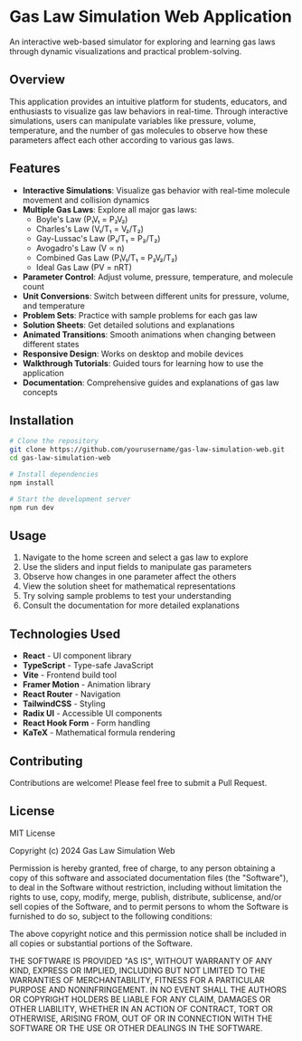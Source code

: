 # Gas Law Simulation Web Application

An interactive web-based simulator for exploring and learning gas laws through dynamic visualizations and practical problem-solving.

## Overview

This application provides an intuitive platform for students, educators, and enthusiasts to visualize gas law behaviors in real-time. Through interactive simulations, users can manipulate variables like pressure, volume, temperature, and the number of gas molecules to observe how these parameters affect each other according to various gas laws.

## Features

- **Interactive Simulations**: Visualize gas behavior with real-time molecule movement and collision dynamics
- **Multiple Gas Laws**: Explore all major gas laws:
  - Boyle's Law (P₁V₁ = P₂V₂)
  - Charles's Law (V₁/T₁ = V₂/T₂)
  - Gay-Lussac's Law (P₁/T₁ = P₂/T₂)
  - Avogadro's Law (V ∝ n)
  - Combined Gas Law (P₁V₁/T₁ = P₂V₂/T₂)
  - Ideal Gas Law (PV = nRT)
- **Parameter Control**: Adjust volume, pressure, temperature, and molecule count
- **Unit Conversions**: Switch between different units for pressure, volume, and temperature
- **Problem Sets**: Practice with sample problems for each gas law
- **Solution Sheets**: Get detailed solutions and explanations
- **Animated Transitions**: Smooth animations when changing between different states
- **Responsive Design**: Works on desktop and mobile devices
- **Walkthrough Tutorials**: Guided tours for learning how to use the application
- **Documentation**: Comprehensive guides and explanations of gas law concepts

## Installation

```bash
# Clone the repository
git clone https://github.com/yourusername/gas-law-simulation-web.git
cd gas-law-simulation-web

# Install dependencies
npm install

# Start the development server
npm run dev
```

## Usage

1. Navigate to the home screen and select a gas law to explore
2. Use the sliders and input fields to manipulate gas parameters
3. Observe how changes in one parameter affect the others
4. View the solution sheet for mathematical representations
5. Try solving sample problems to test your understanding
6. Consult the documentation for more detailed explanations

## Technologies Used

- **React** - UI component library
- **TypeScript** - Type-safe JavaScript
- **Vite** - Frontend build tool
- **Framer Motion** - Animation library
- **React Router** - Navigation
- **TailwindCSS** - Styling
- **Radix UI** - Accessible UI components
- **React Hook Form** - Form handling
- **KaTeX** - Mathematical formula rendering

## Contributing

Contributions are welcome! Please feel free to submit a Pull Request.

## License

MIT License

Copyright (c) 2024 Gas Law Simulation Web

Permission is hereby granted, free of charge, to any person obtaining a copy
of this software and associated documentation files (the "Software"), to deal
in the Software without restriction, including without limitation the rights
to use, copy, modify, merge, publish, distribute, sublicense, and/or sell
copies of the Software, and to permit persons to whom the Software is
furnished to do so, subject to the following conditions:

The above copyright notice and this permission notice shall be included in all
copies or substantial portions of the Software.

THE SOFTWARE IS PROVIDED "AS IS", WITHOUT WARRANTY OF ANY KIND, EXPRESS OR
IMPLIED, INCLUDING BUT NOT LIMITED TO THE WARRANTIES OF MERCHANTABILITY,
FITNESS FOR A PARTICULAR PURPOSE AND NONINFRINGEMENT. IN NO EVENT SHALL THE
AUTHORS OR COPYRIGHT HOLDERS BE LIABLE FOR ANY CLAIM, DAMAGES OR OTHER
LIABILITY, WHETHER IN AN ACTION OF CONTRACT, TORT OR OTHERWISE, ARISING FROM,
OUT OF OR IN CONNECTION WITH THE SOFTWARE OR THE USE OR OTHER DEALINGS IN THE
SOFTWARE.
